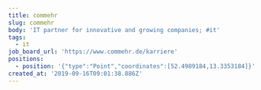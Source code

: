 ```yaml
---
title: commehr
slug: commehr
body: 'IT partner for innovative and growing companies; #it'
tags:
  - it
job_board_url: 'https://www.commehr.de/karriere'
positions:
  - position: '{"type":"Point","coordinates":[52.4989184,13.3353184]}'
created_at: '2019-09-16T09:01:38.886Z'
---
```


